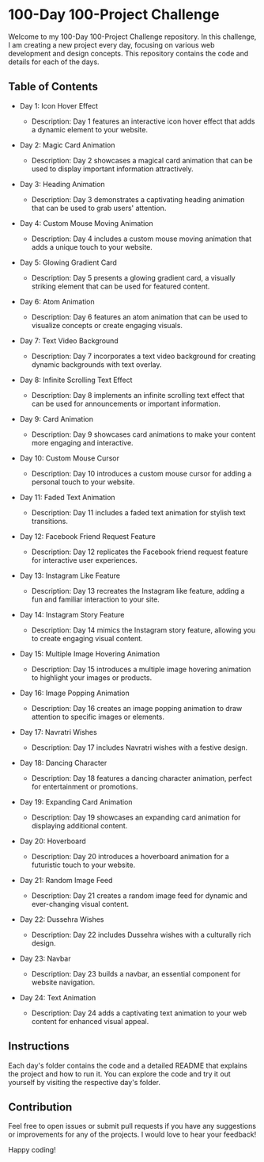 # 100-Day 100-Project Challenge

Welcome to my 100-Day 100-Project Challenge repository. In this challenge, I am creating a new project every day, focusing on various web development and design concepts. This repository contains the code and details for each of the days.

## Table of Contents

- Day 1: Icon Hover Effect
  - Description: Day 1 features an interactive icon hover effect that adds a dynamic element to your website.

- Day 2: Magic Card Animation
  - Description: Day 2 showcases a magical card animation that can be used to display important information attractively.

- Day 3: Heading Animation
  - Description: Day 3 demonstrates a captivating heading animation that can be used to grab users' attention.

- Day 4: Custom Mouse Moving Animation
  - Description: Day 4 includes a custom mouse moving animation that adds a unique touch to your website.

- Day 5: Glowing Gradient Card
  - Description: Day 5 presents a glowing gradient card, a visually striking element that can be used for featured content.

- Day 6: Atom Animation
  - Description: Day 6 features an atom animation that can be used to visualize concepts or create engaging visuals.

- Day 7: Text Video Background
  - Description: Day 7 incorporates a text video background for creating dynamic backgrounds with text overlay.

- Day 8: Infinite Scrolling Text Effect
  - Description: Day 8 implements an infinite scrolling text effect that can be used for announcements or important information.

- Day 9: Card Animation
  - Description: Day 9 showcases card animations to make your content more engaging and interactive.

- Day 10: Custom Mouse Cursor
  - Description: Day 10 introduces a custom mouse cursor for adding a personal touch to your website.

- Day 11: Faded Text Animation
  - Description: Day 11 includes a faded text animation for stylish text transitions.

- Day 12: Facebook Friend Request Feature
  - Description: Day 12 replicates the Facebook friend request feature for interactive user experiences.

- Day 13: Instagram Like Feature
  - Description: Day 13 recreates the Instagram like feature, adding a fun and familiar interaction to your site.

- Day 14: Instagram Story Feature
  - Description: Day 14 mimics the Instagram story feature, allowing you to create engaging visual content.

- Day 15: Multiple Image Hovering Animation
  - Description: Day 15 introduces a multiple image hovering animation to highlight your images or products.

- Day 16: Image Popping Animation
  - Description: Day 16 creates an image popping animation to draw attention to specific images or elements.

- Day 17: Navratri Wishes
  - Description: Day 17 includes Navratri wishes with a festive design.

- Day 18: Dancing Character
  - Description: Day 18 features a dancing character animation, perfect for entertainment or promotions.

- Day 19: Expanding Card Animation
  - Description: Day 19 showcases an expanding card animation for displaying additional content.

- Day 20: Hoverboard
  - Description: Day 20 introduces a hoverboard animation for a futuristic touch to your website.

- Day 21: Random Image Feed
  - Description: Day 21 creates a random image feed for dynamic and ever-changing visual content.

- Day 22: Dussehra Wishes
  - Description: Day 22 includes Dussehra wishes with a culturally rich design.

- Day 23: Navbar
  - Description: Day 23 builds a navbar, an essential component for website navigation.

- Day 24: Text Animation
  - Description: Day 24 adds a captivating text animation to your web content for enhanced visual appeal.

## Instructions

Each day's folder contains the code and a detailed README that explains the project and how to run it. You can explore the code and try it out yourself by visiting the respective day's folder.

## Contribution

Feel free to open issues or submit pull requests if you have any suggestions or improvements for any of the projects. I would love to hear your feedback!

Happy coding!
